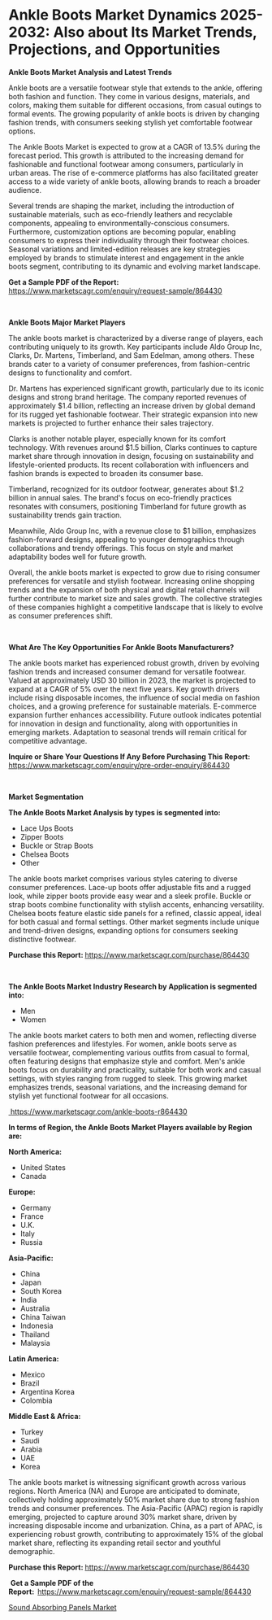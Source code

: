 <p><h1>Ankle Boots Market Dynamics 2025-2032: Also about Its Market Trends, Projections, and Opportunities</h1></p><p><strong>Ankle Boots Market Analysis and Latest Trends</strong></p>
<p><p>Ankle boots are a versatile footwear style that extends to the ankle, offering both fashion and function. They come in various designs, materials, and colors, making them suitable for different occasions, from casual outings to formal events. The growing popularity of ankle boots is driven by changing fashion trends, with consumers seeking stylish yet comfortable footwear options.</p><p>The Ankle Boots Market is expected to grow at a CAGR of 13.5% during the forecast period. This growth is attributed to the increasing demand for fashionable and functional footwear among consumers, particularly in urban areas. The rise of e-commerce platforms has also facilitated greater access to a wide variety of ankle boots, allowing brands to reach a broader audience.</p><p>Several trends are shaping the market, including the introduction of sustainable materials, such as eco-friendly leathers and recyclable components, appealing to environmentally-conscious consumers. Furthermore, customization options are becoming popular, enabling consumers to express their individuality through their footwear choices. Seasonal variations and limited-edition releases are key strategies employed by brands to stimulate interest and engagement in the ankle boots segment, contributing to its dynamic and evolving market landscape.</p></p>
<p><strong>Get a Sample PDF of the Report:&nbsp;</strong> <a href="https://www.marketscagr.com/enquiry/request-sample/864430?utm_campaign=1911&utm_medium=2&utm_source=Github&utm_content=ia&utm_term=08022025&utm_id=ankle-boots">https://www.marketscagr.com/enquiry/request-sample/864430</a></p>
<p>&nbsp;</p>
<p><strong>Ankle Boots Major Market Players</strong></p>
<p><p>The ankle boots market is characterized by a diverse range of players, each contributing uniquely to its growth. Key participants include Aldo Group Inc, Clarks, Dr. Martens, Timberland, and Sam Edelman, among others. These brands cater to a variety of consumer preferences, from fashion-centric designs to functionality and comfort.</p><p>Dr. Martens has experienced significant growth, particularly due to its iconic designs and strong brand heritage. The company reported revenues of approximately $1.4 billion, reflecting an increase driven by global demand for its rugged yet fashionable footwear. Their strategic expansion into new markets is projected to further enhance their sales trajectory.</p><p>Clarks is another notable player, especially known for its comfort technology. With revenues around $1.5 billion, Clarks continues to capture market share through innovation in design, focusing on sustainability and lifestyle-oriented products. Its recent collaboration with influencers and fashion brands is expected to broaden its consumer base.</p><p>Timberland, recognized for its outdoor footwear, generates about $1.2 billion in annual sales. The brand's focus on eco-friendly practices resonates with consumers, positioning Timberland for future growth as sustainability trends gain traction.</p><p>Meanwhile, Aldo Group Inc, with a revenue close to $1 billion, emphasizes fashion-forward designs, appealing to younger demographics through collaborations and trendy offerings. This focus on style and market adaptability bodes well for future growth.</p><p>Overall, the ankle boots market is expected to grow due to rising consumer preferences for versatile and stylish footwear. Increasing online shopping trends and the expansion of both physical and digital retail channels will further contribute to market size and sales growth. The collective strategies of these companies highlight a competitive landscape that is likely to evolve as consumer preferences shift.</p></p>
<p>&nbsp;</p>
<p><strong>What Are The Key Opportunities For Ankle Boots Manufacturers?</strong></p>
<p><p>The ankle boots market has experienced robust growth, driven by evolving fashion trends and increased consumer demand for versatile footwear. Valued at approximately USD 30 billion in 2023, the market is projected to expand at a CAGR of 5% over the next five years. Key growth drivers include rising disposable incomes, the influence of social media on fashion choices, and a growing preference for sustainable materials. E-commerce expansion further enhances accessibility. Future outlook indicates potential for innovation in design and functionality, along with opportunities in emerging markets. Adaptation to seasonal trends will remain critical for competitive advantage.</p></p>
<p><strong>Inquire or Share Your Questions If Any Before Purchasing This Report:</strong> <a href="https://www.marketscagr.com/enquiry/pre-order-enquiry/864430?utm_campaign=1911&utm_medium=2&utm_source=Github&utm_content=ia&utm_term=08022025&utm_id=ankle-boots">https://www.marketscagr.com/enquiry/pre-order-enquiry/864430</a></p>
<p>&nbsp;</p>
<p><strong>Market Segmentation</strong></p>
<p><strong>The Ankle Boots Market Analysis by types is segmented into:</strong></p>
<p><ul><li>Lace Ups Boots</li><li>Zipper Boots</li><li>Buckle or Strap Boots</li><li>Chelsea Boots</li><li>Other</li></ul></p>
<p><p>The ankle boots market comprises various styles catering to diverse consumer preferences. Lace-up boots offer adjustable fits and a rugged look, while zipper boots provide easy wear and a sleek profile. Buckle or strap boots combine functionality with stylish accents, enhancing versatility. Chelsea boots feature elastic side panels for a refined, classic appeal, ideal for both casual and formal settings. Other market segments include unique and trend-driven designs, expanding options for consumers seeking distinctive footwear.</p></p>
<p><strong>Purchase this Report:&nbsp;</strong><a href="https://www.marketscagr.com/purchase/864430?utm_campaign=1911&utm_medium=2&utm_source=Github&utm_content=ia&utm_term=08022025&utm_id=ankle-boots">https://www.marketscagr.com/purchase/864430</a></p>
<p>&nbsp;</p>
<p><strong>The Ankle Boots Market Industry Research by Application is segmented into:</strong></p>
<p><ul><li>Men</li><li>Women</li></ul></p>
<p><p>The ankle boots market caters to both men and women, reflecting diverse fashion preferences and lifestyles. For women, ankle boots serve as versatile footwear, complementing various outfits from casual to formal, often featuring designs that emphasize style and comfort. Men's ankle boots focus on durability and practicality, suitable for both work and casual settings, with styles ranging from rugged to sleek. This growing market emphasizes trends, seasonal variations, and the increasing demand for stylish yet functional footwear for all occasions.</p></p>
<p><a href="https://www.marketscagr.com/ankle-boots-r864430?utm_campaign=1911&utm_medium=2&utm_source=Github&utm_content=ia&utm_term=08022025&utm_id=ankle-boots">&nbsp;https://www.marketscagr.com/ankle-boots-r864430</a></p>
<p><strong>In terms of Region, the Ankle Boots Market Players available by Region are:</strong></p>
<p>
    <p> <strong> North America: </strong>
        <ul>
            <li>United States</li>
            <li>Canada</li>
        </ul>
        </p> 
    <p> <strong> Europe: </strong>
        <ul>
            <li>Germany</li>
            <li>France</li>
            <li>U.K.</li>
            <li>Italy</li>
            <li>Russia</li>
        </ul>
        </p> 
    <p> <strong> Asia-Pacific: </strong>
        <ul>
            <li>China</li>
            <li>Japan</li>
            <li>South Korea</li>
            <li>India</li>
            <li>Australia</li>
            <li>China Taiwan</li>
            <li>Indonesia</li>
            <li>Thailand</li>
            <li>Malaysia</li>
        </ul>
        </p> 
    <p> <strong> Latin America: </strong>
        <ul>
            <li>Mexico</li>
            <li>Brazil</li>
            <li>Argentina Korea</li>
            <li>Colombia</li>
        </ul>
        </p> 
    <p> <strong> Middle East & Africa: </strong>
        <ul>
            <li>Turkey</li>
            <li>Saudi</li>
            <li>Arabia</li>
            <li>UAE</li>
            <li>Korea</li>
        </ul>
    </p>
    </p>
<p><p>The ankle boots market is witnessing significant growth across various regions. North America (NA) and Europe are anticipated to dominate, collectively holding approximately 50% market share due to strong fashion trends and consumer preferences. The Asia-Pacific (APAC) region is rapidly emerging, projected to capture around 30% market share, driven by increasing disposable income and urbanization. China, as a part of APAC, is experiencing robust growth, contributing to approximately 15% of the global market share, reflecting its expanding retail sector and youthful demographic.</p></p>
<p><strong>Purchase this Report: </strong><a href="https://www.marketscagr.com/purchase/864430?utm_campaign=1911&utm_medium=2&utm_source=Github&utm_content=ia&utm_term=08022025&utm_id=ankle-boots">https://www.marketscagr.com/purchase/864430</a></p>
<p>&nbsp;<strong>Get a Sample PDF of the Report:&nbsp;&nbsp;</strong><a href="https://www.marketscagr.com/enquiry/request-sample/864430?utm_campaign=1911&utm_medium=2&utm_source=Github&utm_content=ia&utm_term=08022025&utm_id=ankle-boots">https://www.marketscagr.com/enquiry/request-sample/864430</a></p>
<p><strong></strong></p>
<p><p><a href="https://github.com/mauripalmi/Market-Research-Report-List-6/blob/main/sound-absorbing-panels-market.md?utm_campaign=1911&utm_medium=2&utm_source=Github&utm_content=ia&utm_term=08022025&utm_id=ankle-boots">Sound Absorbing Panels Market</a></p></p>